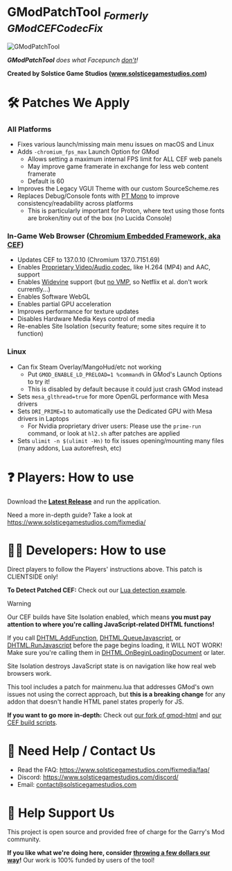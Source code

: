 # GModPatchTool <sub>_Formerly GModCEFCodecFix_</sub>

![GModPatchTool](GModPatchToolLogo.png)

***GModPatchTool** does what Facepunch [don't](https://github.com/Facepunch/gmod-html/pull/3)!*

**Created by Solstice Game Studios (www.solsticegamestudios.com)**

# 🛠️ Patches We Apply
### All Platforms
- Fixes various launch/missing main menu issues on macOS and Linux
- Adds `-chromium_fps_max` Launch Option for GMod
  - Allows setting a maximum internal FPS limit for ALL CEF web panels
  - May improve game framerate in exchange for less web content framerate
  - Default is 60
- Improves the Legacy VGUI Theme with our custom SourceScheme.res
- Replaces Debug/Console fonts with [PT Mono](https://fonts.google.com/specimen/PT+Mono) to improve consistency/readability across platforms
  - This is particularly important for Proton, where text using those fonts are broken/tiny out of the box (no Lucida Console)

### In-Game Web Browser ([Chromium Embedded Framework, aka CEF](https://en.wikipedia.org/wiki/Chromium_Embedded_Framework))
- Updates CEF to 137.0.10 (Chromium 137.0.7151.69)
- Enables [Proprietary Video/Audio codec](https://www.chromium.org/audio-video), like H.264 (MP4) and AAC, support
- Enables [Widevine](https://www.widevine.com) support (but [no VMP](https://github.com/solsticegamestudios/GModPatchTool/issues/100), so Netflix et al. don't work currently...)
- Enables Software WebGL
- Enables partial GPU acceleration
- Improves performance for texture updates
- Disables Hardware Media Keys control of media
- Re-enables Site Isolation (security feature; some sites require it to function)

### Linux
- Can fix Steam Overlay/MangoHud/etc not working
  - Put `GMOD_ENABLE_LD_PRELOAD=1 %command%` in GMod's Launch Options to try it!
  - This is disabled by default because it could just crash GMod instead
- Sets `mesa_glthread=true` for more OpenGL performance with Mesa drivers
- Sets `DRI_PRIME=1` to automatically use the Dedicated GPU with Mesa drivers in Laptops
  - For Nvidia proprietary driver users: Please use the `prime-run` command, or look at `hl2.sh` after patches are applied
- Sets `ulimit -n $(ulimit -Hn)` to fix issues opening/mounting many files (many addons, Lua autorefresh, etc)

# ❓ Players: How to use
Download the **[Latest Release](https://github.com/solsticegamestudios/GModPatchTool/releases)** and run the application.

Need a more in-depth guide? Take a look at https://www.solsticegamestudios.com/fixmedia/

# 👩‍💻 Developers: How to use
Direct players to follow the Players' instructions above. This patch is CLIENTSIDE only!

**To Detect Patched CEF:** Check out our [Lua detection example](examples/detection_example.lua).

> [!WARNING]
> Our  CEF builds have Site Isolation enabled, which means **you must pay attention to where you're calling JavaScript-related DHTML functions!**
>
> If you call [DHTML.AddFunction](https://wiki.facepunch.com/gmod/DHTML:AddFunction), [DHTML.QueueJavascript](https://wiki.facepunch.com/gmod/DHTML:QueueJavascript), or [DHTML.RunJavascript](https://wiki.facepunch.com/gmod/Panel:RunJavascript) before the page begins loading, it WILL NOT WORK! Make sure you're calling them in [DHTML.OnBeginLoadingDocument](https://wiki.facepunch.com/gmod/Panel:OnBeginLoadingDocument) or later.
>
> Site Isolation destroys JavaScript state is on navigation like how real web browsers work.
>
> This tool includes a patch for mainmenu.lua that addresses GMod's own issues not using the correct approach, but **this is a breaking change** for any addon that doesn't handle HTML panel states properly for JS.

**If you want to go more in-depth:** Check out [our fork of gmod-html](https://github.com/solsticegamestudios/gmod-html) and [our CEF build scripts](cef_build).

# 📢 Need Help / Contact Us
* Read the FAQ: https://www.solsticegamestudios.com/fixmedia/faq/
* Discord: https://www.solsticegamestudios.com/discord/
* Email: contact@solsticegamestudios.com

# 💖 Help Support Us
This project is open source and provided free of charge for the Garry's Mod community.

**If you like what we're doing here, consider [throwing a few dollars our way](https://www.solsticegamestudios.com/donate/)!** Our work is 100% funded by users of the tool!

